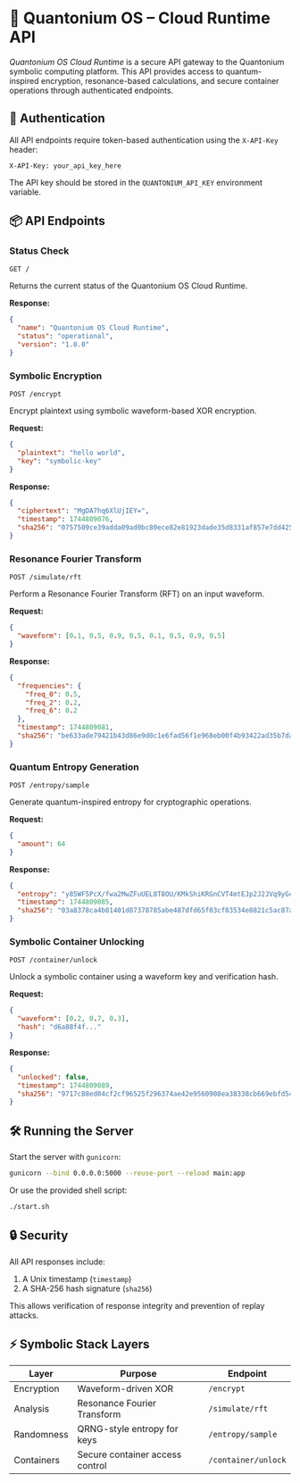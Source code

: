 # 🧠 Quantonium OS – Cloud Runtime API

*Quantonium OS Cloud Runtime* is a secure API gateway to the Quantonium symbolic computing platform. This API provides access to quantum-inspired encryption, resonance-based calculations, and secure container operations through authenticated endpoints.

## 🔐 Authentication

All API endpoints require token-based authentication using the `X-API-Key` header:

```
X-API-Key: your_api_key_here
```

The API key should be stored in the `QUANTONIUM_API_KEY` environment variable.

## 📦 API Endpoints

### Status Check
```
GET /
```

Returns the current status of the Quantonium OS Cloud Runtime.

**Response:**
```json
{
  "name": "Quantonium OS Cloud Runtime",
  "status": "operational",
  "version": "1.0.0"
}
```

### Symbolic Encryption
```
POST /encrypt
```

Encrypt plaintext using symbolic waveform-based XOR encryption.

**Request:**
```json
{
  "plaintext": "hello world",
  "key": "symbolic-key"
}
```

**Response:**
```json
{
  "ciphertext": "MgDA7hq6XlUjIEY=",
  "timestamp": 1744809076,
  "sha256": "0757509ce39adda09ad0bc80ece82e81923dade35d8331af857e7dd425137e5b"
}
```

### Resonance Fourier Transform
```
POST /simulate/rft
```

Perform a Resonance Fourier Transform (RFT) on an input waveform.

**Request:**
```json
{
  "waveform": [0.1, 0.5, 0.9, 0.5, 0.1, 0.5, 0.9, 0.5]
}
```

**Response:**
```json
{
  "frequencies": {
    "freq_0": 0.5,
    "freq_2": 0.2,
    "freq_6": 0.2
  },
  "timestamp": 1744809081,
  "sha256": "be633ade79421b43d86e9d0c1e6fad56f1e968eb00f4b93422ad35b7daac2bfc"
}
```

### Quantum Entropy Generation
```
POST /entropy/sample
```

Generate quantum-inspired entropy for cryptographic operations.

**Request:**
```json
{
  "amount": 64
}
```

**Response:**
```json
{
  "entropy": "y85WF5PcX/fwa2MwZFuUEL8T8OU/KMkShiKRGnCVT4mtEJp2J2JVq9yGc6TZ63U/gad+UVr5mc1lPAJ/tlcUqA==",
  "timestamp": 1744809085,
  "sha256": "03a8378ca4b81401d87378785abe487dfd65f03cf83534e8821c5ac87ab26ec7"
}
```

### Symbolic Container Unlocking
```
POST /container/unlock
```

Unlock a symbolic container using a waveform key and verification hash.

**Request:**
```json
{
  "waveform": [0.2, 0.7, 0.3],
  "hash": "d6a88f4f..."
}
```

**Response:**
```json
{
  "unlocked": false,
  "timestamp": 1744809089,
  "sha256": "9717c88ed04cf2cf96525f296374ae42e9560908ea38338cb669ebfd54fb708d"
}
```

## 🛠️ Running the Server

Start the server with `gunicorn`:

```bash
gunicorn --bind 0.0.0.0:5000 --reuse-port --reload main:app
```

Or use the provided shell script:

```bash
./start.sh
```

## 🔒 Security 

All API responses include:
1. A Unix timestamp (`timestamp`)
2. A SHA-256 hash signature (`sha256`)

This allows verification of response integrity and prevention of replay attacks.

## ⚡ Symbolic Stack Layers

| Layer       | Purpose                         | Endpoint           |
|-------------|----------------------------------|-------------------|
| Encryption  | Waveform-driven XOR              | `/encrypt`        |
| Analysis    | Resonance Fourier Transform      | `/simulate/rft`   |
| Randomness  | QRNG-style entropy for keys      | `/entropy/sample` |
| Containers  | Secure container access control  | `/container/unlock` |
